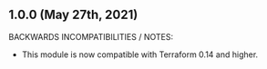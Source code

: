 ## 1.0.0 (May 27th, 2021)

BACKWARDS INCOMPATIBILITIES / NOTES:

* This module is now compatible with Terraform 0.14 and higher.
   